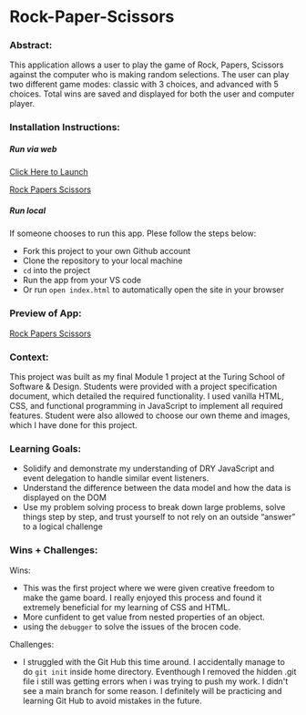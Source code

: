 # Rock-Paper-Scissors 

### Abstract:
This application allows a user to play the game of Rock, Papers, Scissors against the computer who is making random selections. The user can play two different game modes: classic with 3 choices, and advanced with 5 choices. Total wins are saved and displayed for both the user and computer player.

### Installation Instructions:
##### Run via web
[Click Here to Launch](https://sulton88mehron90.github.io/Rock-Paper-Scissors/)

[Rock Papers Scissors](hhttps://www.loom.com/share/8c43aacc706b40029ef4732d7b87becf)
##### Run local
If someone chooses to run this app. Plese follow the steps below:
 - Fork this project to your own Github account
 - Clone the repository to your local machine
 - `cd` into the project
 - Run the app from your VS code
 - Or run `open index.html` to automatically open the site in your browser
  
### Preview of App:
<!-- [//]: <> (Provide ONE gif or screenshot of your application - choose the "coolest" piece of functionality to show off.) -->

<!-- [Rock Paper Scissors](hhttps://www.loom.com/share/8c43aacc706b40029ef4732d7b87becf) -->

<!-- ![in the Pamir Mountains, at 77km is the longest glacier outside of the polar regions.](https://i0.wp.com/www.factsinstitute.com/wp-content/uploads/2020/12/Interesting-facts-about-Tajikistan-1.jpg?w=732&ssl=1) -->
  
[Rock Papers Scissors](hhttps://www.loom.com/share/8c43aacc706b40029ef4732d7b87becf)

### Context:
This project was built as my final Module 1 project at the Turing School of Software & Design. Students were provided with a project specification document, which detailed the required functionality. I used vanilla HTML, CSS, and functional programming in JavaScript to implement all required features. Student were also allowed to choose our own theme and images, which I have done for this project.

<!-- ### Contributors:
[//]: <> (Who worked on this application? Link to their GitHubs.) -->

### Learning Goals:
<!-- [//]: <> (What were the learning goals of this project? What tech did you work with?) -->
- Solidify and demonstrate my understanding of DRY JavaScript and event delegation to handle similar event listeners.
- Understand the difference between the data model and how the data is displayed on the DOM
- Use my problem solving process to break down large problems, solve things step by step, and trust yourself to not rely 
  on an outside “answer” to a logical challenge

### Wins + Challenges:

Wins:
- This was the first project where we were given creative freedom to make the game board. I really enjoyed this process and found it extremely beneficial for my learning of CSS and HTML.
- More cunfident to get value from nested properties of an object.
- using the `debugger` to solve the issues of the brocen code.

Challenges:
 - I struggled with the Git Hub this time around. I accidentally manage to do `git init` inside home directory. Eventhough I removed the hidden .git file i still was getting errors when i was trying to push my work. I didn't see a main branch for some reason. I definitely will be practicing and learning Git Hub to avoid mistakes in the future.